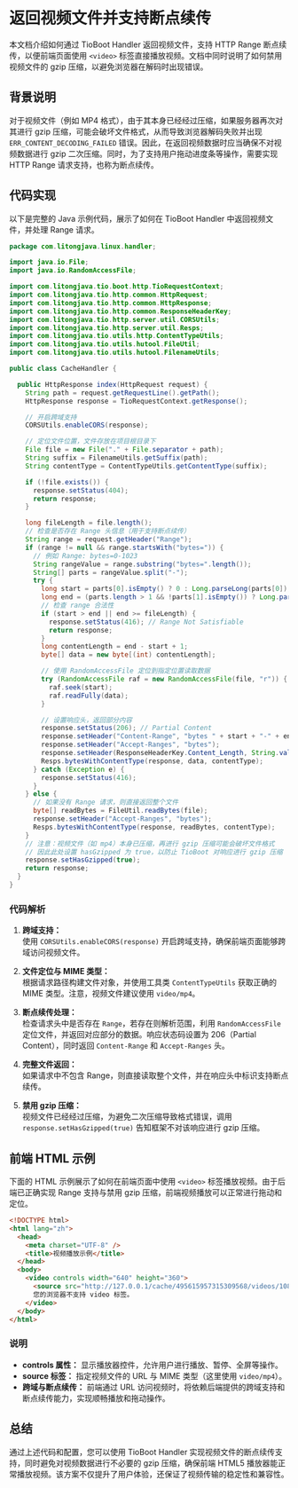 # 返回视频文件并支持断点续传

本文档介绍如何通过 TioBoot Handler 返回视频文件，支持 HTTP Range 断点续传，以便前端页面使用 `<video>` 标签直接播放视频。文档中同时说明了如何禁用视频文件的 gzip 压缩，以避免浏览器在解码时出现错误。

## 背景说明

对于视频文件（例如 MP4 格式），由于其本身已经经过压缩，如果服务器再次对其进行 gzip 压缩，可能会破坏文件格式，从而导致浏览器解码失败并出现 `ERR_CONTENT_DECODING_FAILED` 错误。因此，在返回视频数据时应当确保不对视频数据进行 gzip 二次压缩。同时，为了支持用户拖动进度条等操作，需要实现 HTTP Range 请求支持，也称为断点续传。

## 代码实现

以下是完整的 Java 示例代码，展示了如何在 TioBoot Handler 中返回视频文件，并处理 Range 请求。

```java
package com.litongjava.linux.handler;

import java.io.File;
import java.io.RandomAccessFile;

import com.litongjava.tio.boot.http.TioRequestContext;
import com.litongjava.tio.http.common.HttpRequest;
import com.litongjava.tio.http.common.HttpResponse;
import com.litongjava.tio.http.common.ResponseHeaderKey;
import com.litongjava.tio.http.server.util.CORSUtils;
import com.litongjava.tio.http.server.util.Resps;
import com.litongjava.tio.utils.http.ContentTypeUtils;
import com.litongjava.tio.utils.hutool.FileUtil;
import com.litongjava.tio.utils.hutool.FilenameUtils;

public class CacheHandler {

  public HttpResponse index(HttpRequest request) {
    String path = request.getRequestLine().getPath();
    HttpResponse response = TioRequestContext.getResponse();

    // 开启跨域支持
    CORSUtils.enableCORS(response);

    // 定位文件位置，文件存放在项目根目录下
    File file = new File("." + File.separator + path);
    String suffix = FilenameUtils.getSuffix(path);
    String contentType = ContentTypeUtils.getContentType(suffix);

    if (!file.exists()) {
      response.setStatus(404);
      return response;
    }

    long fileLength = file.length();
    // 检查是否存在 Range 头信息（用于支持断点续传）
    String range = request.getHeader("Range");
    if (range != null && range.startsWith("bytes=")) {
      // 例如 Range: bytes=0-1023
      String rangeValue = range.substring("bytes=".length());
      String[] parts = rangeValue.split("-");
      try {
        long start = parts[0].isEmpty() ? 0 : Long.parseLong(parts[0]);
        long end = (parts.length > 1 && !parts[1].isEmpty()) ? Long.parseLong(parts[1]) : fileLength - 1;
        // 检查 range 合法性
        if (start > end || end >= fileLength) {
          response.setStatus(416); // Range Not Satisfiable
          return response;
        }
        long contentLength = end - start + 1;
        byte[] data = new byte[(int) contentLength];

        // 使用 RandomAccessFile 定位到指定位置读取数据
        try (RandomAccessFile raf = new RandomAccessFile(file, "r")) {
          raf.seek(start);
          raf.readFully(data);
        }

        // 设置响应头，返回部分内容
        response.setStatus(206); // Partial Content
        response.setHeader("Content-Range", "bytes " + start + "-" + end + "/" + fileLength);
        response.setHeader("Accept-Ranges", "bytes");
        response.setHeader(ResponseHeaderKey.Content_Length, String.valueOf(contentLength));
        Resps.bytesWithContentType(response, data, contentType);
      } catch (Exception e) {
        response.setStatus(416);
      }
    } else {
      // 如果没有 Range 请求，则直接返回整个文件
      byte[] readBytes = FileUtil.readBytes(file);
      response.setHeader("Accept-Ranges", "bytes");
      Resps.bytesWithContentType(response, readBytes, contentType);
    }
    // 注意：视频文件（如 mp4）本身已压缩，再进行 gzip 压缩可能会破坏文件格式
    // 因此此处设置 hasGzipped 为 true，以防止 TioBoot 对响应进行 gzip 压缩
    response.setHasGzipped(true);
    return response;
  }
}
```

### 代码解析

1. **跨域支持：**  
   使用 `CORSUtils.enableCORS(response)` 开启跨域支持，确保前端页面能够跨域访问视频文件。

2. **文件定位与 MIME 类型：**  
   根据请求路径构建文件对象，并使用工具类 `ContentTypeUtils` 获取正确的 MIME 类型。注意，视频文件建议使用 `video/mp4`。

3. **断点续传处理：**  
   检查请求头中是否存在 `Range`，若存在则解析范围，利用 `RandomAccessFile` 定位文件，并返回对应部分的数据。响应状态码设置为 206（Partial Content），同时返回 `Content-Range` 和 `Accept-Ranges` 头。

4. **完整文件返回：**  
   如果请求中不包含 Range，则直接读取整个文件，并在响应头中标识支持断点续传。

5. **禁用 gzip 压缩：**  
   视频文件已经经过压缩，为避免二次压缩导致格式错误，调用 `response.setHasGzipped(true)` 告知框架不对该响应进行 gzip 压缩。

## 前端 HTML 示例

下面的 HTML 示例展示了如何在前端页面中使用 `<video>` 标签播放视频。由于后端已正确实现 Range 支持与禁用 gzip 压缩，前端视频播放可以正常进行拖动和定位。

```html
<!DOCTYPE html>
<html lang="zh">
  <head>
    <meta charset="UTF-8" />
    <title>视频播放示例</title>
  </head>
  <body>
    <video controls width="640" height="360">
      <source src="http://127.0.0.1/cache/495615957315309568/videos/1080p30/CombinedScene.mp4" type="video/mp4" />
      您的浏览器不支持 video 标签。
    </video>
  </body>
</html>
```

### 说明

- **controls 属性：** 显示播放器控件，允许用户进行播放、暂停、全屏等操作。
- **source 标签：** 指定视频文件的 URL 与 MIME 类型（这里使用 `video/mp4`）。
- **跨域与断点续传：** 前端通过 URL 访问视频时，将依赖后端提供的跨域支持和断点续传能力，实现顺畅播放和拖动操作。

## 总结

通过上述代码和配置，您可以使用 TioBoot Handler 实现视频文件的断点续传支持，同时避免对视频数据进行不必要的 gzip 压缩，确保前端 HTML5 播放器能正常播放视频。该方案不仅提升了用户体验，还保证了视频传输的稳定性和兼容性。
